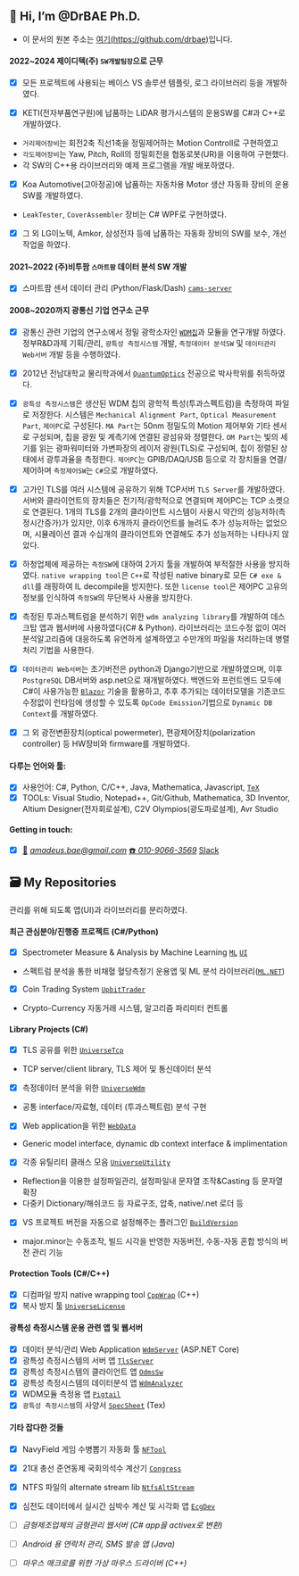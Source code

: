 ## 👋 Hi, I’m @DrBAE Ph.D.
- 이 문서의 원본 주소는 [여기(https://github.com/drbae)](https://github.com/drbae)입니다.

#### 2022~2024  제이디텍(주) `SW개발팀장`으로 근무
- [x] 모든 프로젝트에 사용되는 베이스 VS 솔루션 템플릿, 로그 라이브러리 등을 개발하였다. 
 
- [x] KETI(전자부품연구원)에 납품하는 LiDAR 평가시스템의 운용SW를 C#과 C++로 개발하였다.
 - `거리제어장비`는 회전2축 직선1축을 정밀제어하는 Motion Controll로 구현하였고
 - `각도제어장비`는 Yaw, Pitch, Roll의 정밀회전을 협동로봇(UR)을 이용하여 구현했다.
 - 각 SW의 C++용 라이브러리와 예제 프로그램을 개발 배포하였다. 

- [x] Koa Automotive(고아정공)에 납품하는 자동차용 Motor 생산 자동화 장비의 운용SW를 개발하였다.
 - `LeakTester`, `CoverAssembler` 장비는 C# WPF로 구현하였다. 

- [x] 그 외 LG이노텍, Amkor, 삼성전자 등에 납품하는 자동화 장비의 SW를 보수, 개선 작업을 하였다.

#### 2021~2022  (주)비투팜 `스마트팜` 데이터 분석 SW 개발
- [x] 스마트팜 센서 데이터 관리 (Python/Flask/Dash) [`cams-server`](https://github.com/free302-b2f/cams-server)

#### 2008~2020까지 광통신 기업 연구소 근무
- [x] 광통신 관련 기업의 연구소에서 정밀 광학소자인 [`WDM칩`](https://ko.wikipedia.org/wiki/%ED%8C%8C%EC%9E%A5_%EB%B6%84%ED%95%A0_%EB%8B%A4%EC%A4%91)과 모듈을 연구개발 하였다.
정부R&D과제 기획/관리, `광특성 측정시스템` 개발, `측정데이터 분석SW` 및 `데이터관리 Web서버` 개발 등을 수행하였다.

- [x] 2012년 전남대학교 물리학과에서 [`QuantumOptics`](https://ko.wikipedia.org/wiki/%EC%96%91%EC%9E%90%EA%B4%91%ED%95%99) 전공으로 박사학위를 취득하였다.

- [x] `광특성 측정시스템`은 생산된 WDM 칩의 광학적 특성(투과스펙트럼)을 측정하여 파일로 저장한다.
시스템은 `Mechanical Alignment Part`, `Optical Measurement Part`, `제어PC`로 구성된다.
`MA Part`는 50nm 정밀도의 Motion 제어부와 기타 센서로 구성되며, 칩을 광원 및 계측기에 연결된 광섬유와 정렬한다.
`OM Part`는 빛의 세기를 읽는 광파워미터와 가변파장의 레이저 광원(TLS)로 구성되며, 칩이 정렬된 상태에서 광투과율을 측정한다.
`제어PC`는 GPIB/DAQ/USB 등으로 각 장치들을 연결/제어하며 `측정제어SW`는 `C#`으로 개발하였다.

- [x] 고가인 TLS를 여러 시스템에 공유하기 위해 TCP서버 `TLS Server`를 개발하였다.
서버와 클라이언트의 장치들은 전기적/광학적으로 연결되며 제어PC는 TCP 소켓으로 연결된다.
1개의 TLS를 2개의 클라이언트 시스템이 사용시 약간의 성능저하(측정시간증가)가 있지만, 이후 6개까지 클라이언트를 늘려도 추가 성능저하는 없었으며, 시뮬레이션 결과 수십개의 클라이언트와 연결해도 추가 성능저하는 나타나지 않았다.

- [x] 하청업체에 제공하는 `측정SW`에 대하여 2가지 툴을 개발하여 부적절한 사용을 방지하였다.
`native wrapping tool`은 `C++`로 작성된 native binary로 모든 `C# exe & dll`를 래핑하여 IL decompile을 방지한다.
또한 `license tool`은 제어PC 고유의 정보를 인식하여 `측정SW`의 무단복사 사용을 방지한다.

- [x] 측정된 투과스펙트럼을 분석하기 위한 `wdm analyzing library`를 개발하여 데스크탑 앱과 웹서버에 사용하였다(C# & Python).
라이브러리는 코드수정 없이 여러 분석알고리즘에 대응하도록 유연하게 설계하였고 수만개의 파일을 처리하는데 병렬처리 기법을 사용한다.

- [x] `데이터관리 Web서버`는 초기버전은 python과 Django기반으로 개발하였으며, 이후 `PostgreSQL` DB서버와 asp.net으로 재개발하였다.
백엔드와 프런트엔드 모두에 C#이 사용가능한 [`Blazor`](https://docs.microsoft.com/en-us/aspnet/core/blazor/?view=aspnetcore-5.0) 기술을 활용하고,
추후 추가되는 데이터모델을 기존코드 수정없이 런타임에 생성할 수 있도록 `OpCode Emission`기법으로 `Dynamic DB Context`를 개발하였다.

- [x] 그 외 광전변환장치(optical powermeter), 편광제어장치(polarization controller) 등 HW장비와 firmware를 개발하였다.

#### 다루는 언어와 툴:
- [x] 사용언어: C#, Python, C/C++, Java, Mathematica, Javascript, [`TeX`](https://ko.wikipedia.org/wiki/TeX)
- [x] TOOLs: Visual Studio, Notepad++, Git/Github, Mathematica, 3D Inventor, Altium Designer(전자회로설계), C2V Olympios(광도파로설계), Avr Studio

#### Getting in touch:
- [x] [:e-mail:](mailto:amadeus.bae@gmail.com) *amadeus.bae@gmail.com* [:phone: *010-9066-3569*](tel:010-9066-3569) [Slack](https://universesoft.slack.com/)

## :card_file_box: My Repositories
관리를 위해 되도록 앱(UI)과 라이브러리를 분리하였다.

#### 최근 관심분야/진행중 프로젝트 (C#/Python)
- [x] Spectrometer Measure & Analysis by Machine Learning [`ML`](https://github.com/free302/FiraAiSpecML) [`UI`](https://github.com/free302/FiraAiSpec)
 - 스펙트럼 분석을 통한 비채혈 혈당측정기 운용앱 및 ML 분석 라이브러리([`ML.NET`](https://docs.microsoft.com/ko-kr/dotnet/machine-learning/))
- [x] Coin Trading System [`UpbitTrader`](https://github.com/free302-BC/UpbitTrader)
 - Crypto-Currency 자동거래 시스템, 알고리즘 파리미터 컨트롤

#### Library Projects (C#)
- [x] TLS 공유를 위한 [`UniverseTcp`](https://github.com/free302/UniverseTcp)
 - TCP server/client library, TLS 제어 및 통신데이터 분석
- [x] 측정데이터 분석을 위한 [`UniverseWdm`](https://github.com/free302/UniverseWdm)
 - 공통 interface/자료형, 데이터 (투과스펙트럼) 분석 구현
- [x] Web application을 위한 [`WebData`](https://github.com/free302/WebData)
 - Generic model interface, dynamic db context interface & implimentation
- [x] 각종 유틸리티 클래스 모음 [`UniverseUtility`](https://github.com/free302/UniverseUtility)
 - Reflection을 이용한 설정파일관리, 설정파일내 문자열 조작&Casting 등 문자열 확장
 - 다중키 Dictionary/해쉬코드 등 자료구조, 압축, native/.net 로더 등
- [x] VS 프로젝트 버전을 자동으로 설정해주는 플러그인 [`BuildVersion`](https://github.com/free302/BuildVersion)
 - major.minor는 수동조작, 빌드 시각을 반영한 자동버전, 수동-자동 혼합 방식의 버전 관리 기능

#### Protection Tools (C#/C++)
- [x] 디컴파일 방지 native wrapping tool  [`CppWrap`](https://github.com/free302/CppWrap) (C++)
- [x] 복사 방지 툴 [`UniverseLicense`](https://github.com/free302/UniverseLicense)

#### 광특성 측정시스템 운용 관련 앱 및 웹서버
- [x] 데이터 분석/관리 Web Application [`WdmServer`](https://github.com/drbae/WdmServer) (ASP.NET Core)
- [x] 광특성 측정시스템의 서버 앱 [`TlsServer`](https://github.com/drbae/TlsServer)
- [x] 광특성 측정시스템의 클라이언트 앱 [`OdmsSw`](https://github.com/drbae/OdmsSw)
- [x] 광특성 측정시스템의 데이터분석 앱 [`WdmAnalyzer`](https://github.com/drbae/WdmAnalyzer)
- [x] WDM모듈 측정용 앱 [`Pigtail`](https://github.com/drbae/Pigtail)
- [x] `광특성 측정시스템`의 사양서 [`SpecSheet`](https://github.com/free302/SpecSheet) (Tex)

#### 기타 잡다한 것들
- [x] NavyField 게임 수병뽑기 자동화 툴 [`NFTool`](https://github.com/free302/NFTool)
- [x] 21대 총선 준연동제 국회의석수 계산기 [`Congress`](https://github.com/free302/Congress)
- [x] NTFS 파일의 alternate stream lib [`NtfsAltStream`](https://github.com/free302/NtfsAltStream)
- [x] 심전도 데이터에서 실시간 심박수 계산 및 시각화 앱 [`EcgDev`](https://github.com/free302/EcgDev)
- [ ] *금형제조업체의 금형관리 웹서버 (C# app을 activex로 변환)*
- [ ] *Android 용 연락처 관리, SMS 발송 앱 (Java)*
- [ ] *마우스 매크로를 위한 가상 마우스 드라이버 (C++)*


<!--
**drbae/drbae** is a ✨ _special_ ✨ repository because its `README.md` (this file) appears on your GitHub profile.

Here are some ideas to get you started:

- 🔭 I’m currently working on ...
- 🌱 I’m currently learning ...
- 👯 I’m looking to collaborate on ...
- 🤔 I’m looking for help with ...
- 💬 Ask me about ...
- 📫 How to reach me: ...
- 😄 Pronouns: ...
- ⚡ Fun fact: ...
-->
